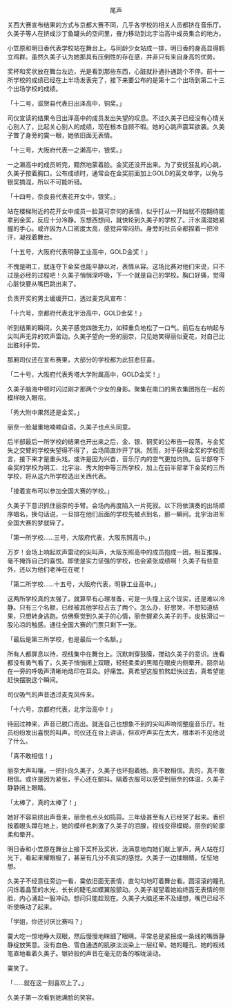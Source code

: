 <p align="center">尾声</p>

关西大赛宣布结果的方式与京都大赛不同，几乎各学校的相关人员都挤在音乐厅。久美子等人在挤成沙丁鱼罐头的空间里，奋力移动到北宇治高中成员集合的地方。

小笠原和明日香代表学校站在舞台上。与同龄少女站成一排，明日香的身高显得鹤立鸡群。虽然久美子认为她那具有压倒性的存在感，并非只有来自身高的优势。

奖杯和奖状放在舞台左边，光是看到那些东西，心脏就扑通扑通跳个不停。前十一所学校的成绩已经在上半场发表完了，接下来要公布的是第十二个出场到第二十三个出场学校的成绩。

「十二号，滋贺县代表日出泽高中，铜奖。」

司仪宣读的结果令日出泽高中的成员发出失望的叹息。不过久美子已经没有心情关心别人了，比起关心别人的成绩，现在根本自顾不暇。她的心跳声震耳欲袭。久美子瞥了身旁的霙一眼，她依旧面无表情。

「十三号，大阪府代表一之濑高中，银奖。」

一之濑高中的成员听完，黯然地蒙着脸。金奖还没开出来。为了安抚狂乱的心跳，久美子按着胸口。公布成绩时，通常会在金奖前面加上GOLD的英文单字，以免与银奖搞混，所以不可能听错。

「十四号，奈良县代表花开女中，银奖。」

站在楼梯附近的花开女中成员一脸莫可奈何的表情，似乎打从一开始就不抱期待能拿到金奖，反应十分冷静。东想西想间，就快轮到久美子的学校了。汗水濡湿她紧握的手心。或许因为人口密度太高，感觉异常闷热。身旁的社员全都捏着一把冷汗，凝视着舞台。

「十五号，大阪府代表明静工业高中，GOLD金奖！」

不愧是明工，就连夺下金奖也能平静以对，表情从容。这场比赛对他们来说，只不过是必经的过程吧！久美子悄悄深呼吸，下一个就是自己的学校。胸口好痛，觉得心脏快要从嘴巴跳出来了。

负责开奖的男士缓缓开口，透过麦克风宣布：

「十六号，京都府代表北宇治高中，GOLD金奖！」

听到结果的瞬间，久美子感觉四肢无力，如释重负地松了一口气。前后左右响起与尖叫声无异的欢声雷动。久美子望向一旁的丽奈，只见她笑得丽似夏花，对自己比出胜利手势。

那厢司仪还在宣布赛果，大部分的学校都为此狂悲狂喜。

「二十号，大阪府代表秀塔大学附属高中，GOLD金奖！」

久美子脑海中顿时闪过刚才那两个少女的身影。聚集在南口的黑衣集团抱在一起的模样映入眼帘。

「秀大附中果然还是金奖。」

丽奈一脸凝重地喃喃自语。久美子也点头同意。

后半部最后一所学校的结果也开出来之后，金、银、铜奖的公布告一段落。与金奖失之交臂的学校失望得不得了，会场简直炸开了锅。然而，对于获得金奖的学校而言，接下来才是重头戏。或许是因为兴奋，音乐厅内的空气更加灼热。后半部夺下金奖的学校为明工、北宇治、秀大附中等三所学校，加上在前半部拿下金奖的三所学校，将从这六所学校选出关西代表。

「接着宣布可以参加全国大赛的学校。」

久美子下意识抓住丽奈的手臂。会场内再度陷入一片死寂。以下将依演奏的出场顺序唱名，换句话说，一旦排在他们后面的学校先被点到名，那一瞬间，北宇治进军全国大赛的梦就碎了。

「第一所学校……三号，大阪府代表，大阪东照高中。」

万岁！会场上响起欢声雷动的尖叫声，大阪东照高中的成员抱成一团，相互推搡，毫不掩饰自己的喜悦。即使是实力坚强的学校，也会紧张成绩啊！久美子有些意外，还以为他们老神在在呢！

「第二所学校……十五号，大阪府代表，明静工业高中。」

这两所学校真的太强了。就算早有心理准备，可是一头撞上这个现实，还是难以冷静。只有三个名额，已经被其他学校占去了两个。怎么办，好想哭，不想知道结果，只想转身逃跑。仿佛察觉到久美子的心情，丽奈握紧久美子的手。皮肤滑过一股沁凉的触感。通往全国大赛的门票只剩下一张。

「最后是第三所学校，也是最后一个名额。」

所有人都屏息以待，视线集中在舞台上。沉默刺穿鼓膜，搅动久美子的意识。连看都没有勇气看了，久美子悄悄闭上双眼，轻轻柔柔的黑暗在眼皮内侧晕开。丽奈站在一旁的呼吸声清晰地烙印在耳朵。好痛苦。真希望这股煎熬赶快过去，真希望能赶快摆脱这个瞬间。

司仪吸气的声音透过麦克风传来。

「十六号，京都府代表，北宇治高中！」

待回过神来，声音已脱口而出。就连自己也想象不到的尖叫声响彻整座音乐厅。社员纷纷发出喜悦的叫声。司仪还在台上讲话，但欢呼声实在太大，根本听不见他说了什么。

「真不敢相信！」

丽奈大声叫嚷，一把扑向久美子，久美子也环抱着她。真不敢相信。真的，真不敢相信。或许是因为紧张，手心还在颤抖。隔着衣服可以感受到丽奈的体温，久美子静静闭上眼睛。

「太棒了，真的太棒了！」

她好不容易挤出声音来，丽奈也点头如捣蒜。三年级甚至有人已经哭了起来。香织按着眼头蹲在地上，她的模样也刺激了久美子的泪腺，视线变得模糊，丽奈的轮廓柔和晕开。

明日香和小笠原在舞台上接下奖杯及奖状，泷满意地向她们献上掌声，两人站在灯光下，看起来耀眼极了，甚至有几分不真实的感觉。久美子一边揉眼睛，怔怔地想。

久美子不经意往旁边一看，霙依旧面无表情，直勾勾地盯着舞台看。圆滚滚的瞳孔闪烁着晶莹的水光，长长的睫毛如蝶翼般颤动。久美子凝望着她始终面无表情的侧脸，内心涌起一股冲动。想问只能趁现在。久美子大脑还来不及细想，嘴巴已经不听使唤动了起来。

「学姐，你还讨厌比赛吗？」

霙大吃一惊地睁大双眼，然后慢慢地眯细了眼睛。平常总是紧抿成一条线的嘴唇静静绽放笑意。没有血色、雪白通透的肌肤淡淡染上一层红晕。她的瞳孔、她的视线笔直地看着久美子。银铃般的声音在毫无防备的喉咙滚动。

霙笑了。

「……就在这一刻喜欢上了。」

久美子第一次看到她满脸的笑容。


